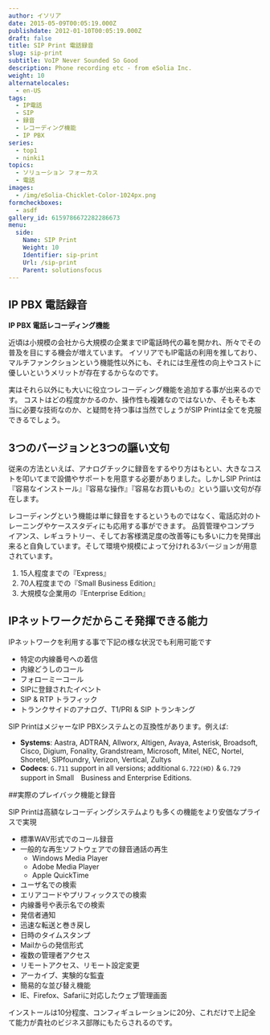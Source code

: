```yaml
---
author: イソリア
date: 2015-05-09T00:05:19.000Z
publishdate: 2012-01-10T00:05:19.000Z
draft: false
title: SIP Print 電話録音
slug: sip-print
subtitle: VoIP Never Sounded So Good
description: Phone recording etc - from eSolia Inc.
weight: 10
alternatelocales:
  - en-US
tags:
  - IP電話
  - SIP
  - 録音
  - レコーディング機能
  - IP PBX
series:
  - top1
  - ninki1
topics:
  - ソリューション フォーカス
  - 電話
images:
  - /img/eSolia-Chicklet-Color-1024px.png
formcheckboxes:
  - asdf
gallery_id: 6159786672282286673
menu:
  side:
    Name: SIP Print
    Weight: 10
    Identifier: sip-print
    Url: /sip-print
    Parent: solutionsfocus
---
```


## IP PBX 電話録音

**IP PBX 電話レコーディング機能**

近頃は小規模の会社から大規模の企業までIP電話時代の幕を開かれ、所々でその普及を目にする機会が増えています。
イソリアでもIP電話の利用を推しており、マルチファンクションという機能性以外にも、それには生産性の向上やコストに優しいというメリットが存在するからなのです。

実はそれら以外にも大いに役立つレコーディング機能を追加する事が出来るのです。
コストはどの程度かかるのか、操作性も複雑なのではないか、そもそも本当に必要な技術なのか、と疑問を持つ事は当然でしょうがSIP Printは全てを克服できるでしょう。

## 3つのバージョンと3つの謳い文句

従来の方法といえば、アナログチックに録音をするやり方はもとい、大きなコストを叩いてまで設備やサポートを用意する必要がありました。しかしSIP Printは『容易なインストール』『容易な操作』『容易なお買いもの』という謳い文句が存在します。

レコーディングという機能は単に録音をするというものではなく、電話応対のトレーニングやケーススタディにも応用する事ができます。
品質管理やコンプライアンス、レギュラトリー、そしてお客様満足度の改善等にも多いに力を発揮出来ると自負しています。そして環境や規模によって分けれる3バージョンが用意されています。

1.	15人程度までの『Express』
2.	70人程度までの『Small Business Edition』
3.	大規模な企業用の『Enterprise Edition』

## IPネットワークだからこそ発揮できる能力

IPネットワークを利用する事で下記の様な状況でも利用可能です

* 特定の内線番号への着信
* 内線どうしのコール
* フォローミーコール
* SIPに登録されたイベント
* SIP & RTP トラフィック
* トランクサイドのアナログ、T1/PRI & SIP トランキング

SIP PrintはメジャーなIP PBXシステムとの互換性があります。例えば:

* **Systems**: Aastra, ADTRAN, Allworx, Altigen, Avaya,
Asterisk, Broadsoft, Cisco, Digium, Fonality,
Grandstream, Microsoft, Mitel, NEC, Nortel,
Shoretel, SIPfoundry, Verizon, Vertical, Zultys
* **Codecs**: ``G.711`` support in all versions; additional ``G.722(HD)`` & ``G.729`` support in Small　Business and Enterprise Editions.

##実際のプレイバック機能と録音

SIP Printは高額なレコーディングシステムよりも多くの機能をより安価なプライスで実現

* 標準WAV形式でのコール録音
* 一般的な再生ソフトウェアでの録音通話の再生
   * Windows Media Player
   * Adobe Media Player
   * Apple QuickTime
* ユーザ名での検索
* エリアコードやプリフィックスでの検索
* 内線番号や表示名での検索
* 発信者通知
* 迅速な転送と巻き戻し
* 日時のタイムスタンプ
* Mailからの発信形式
* 複数の管理者アクセス
* リモートアクセス、リモート設定変更
* アーカイブ、実験的な監査
* 簡易的な並び替え機能
* IE、Firefox、Safariに対応したウェブ管理画面

インストールは10分程度、コンフィギュレーションに20分、これだけで上記全て能力が貴社のビジネス部隊にもたらされるのです。
